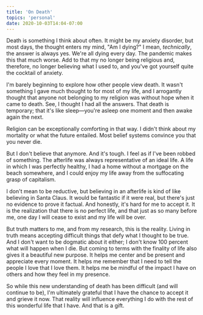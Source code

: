 ```yaml
---
title: 'On Death'
topics: 'personal'
date: 2020-10-03T14:04-07:00
---
```


Death is something I think about often. It might be my anxiety disorder, but most days, the thought enters my mind, "Am I dying?" I mean, _technically_, the answer is always yes. We're all dying every day. The pandemic makes this that much worse. Add to that my no longer being religious and, therefore, no longer believing what I used to, and you've got yourself quite the cocktail of anxiety.

I'm barely beginning to explore how other people view death. It wasn't something I gave much thought to for most of my life, and I arrogantly thought that anyone not belonging to my religion was without hope when it came to death. See, I thought I had all the answers. That death is temporary; that it's like sleep—you're asleep one moment and then awake again the next.

Religion can be exceptionally comforting in that way. I didn't think about my mortality or what the future entailed. Most belief systems convince you that you never die.

But I don't believe that anymore. And it's tough. I feel as if I've been robbed of something. The afterlife was always representative of an ideal life. A life in which I was perfectly healthy, I had a home without a mortgage on the beach somewhere, and I could enjoy my life away from the suffocating grasp of capitalism.

I don't mean to be reductive, but believing in an afterlife is kind of like believing in Santa Claus. It would be fantastic if it were real, but there's just no evidence to prove it factual. And honestly, it's hard for me to accept it. It is the realization that there is no perfect life, and that just as so many before me, one day I will cease to exist and my life will be over.

But truth matters to me, and from my research, this is the reality. Living in truth means accepting difficult things that defy what I thought to be true. And I don't want to be dogmatic about it either; I don't know 100 percent what will happen when I die. But coming to terms with the finality of life also gives it a beautiful new purpose. It helps me center and be present and appreciate every moment. It helps me remember that I need to tell the people I love that I love them. It helps me be mindful of the impact I have on others and how they feel in my presence.

So while this new understanding of death has been difficult (and will continue to be), I'm ultimately grateful that I have the chance to accept it and grieve it now. That reality will influence everything I do with the rest of this wonderful life that I have. And that is a gift.
